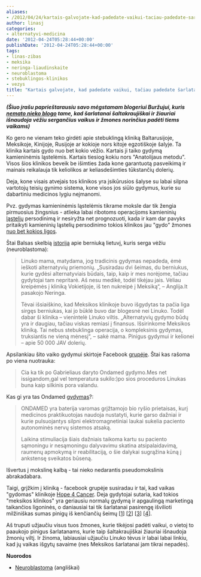 ```yaml
---
aliases:
- /2012/04/24/kartais-galvojate-kad-padedate-vaikui-taciau-padedate-sarlatanams/
author: linasj
categories:
- alternatyvi-medicina
date: '2012-04-24T05:28:44+00:00'
publishDate: '2012-04-24T05:28:44+00:00'
tags:
- linas-zibas
- meksika
- neringa-liaudinskaite
- neuroblastoma
- stebuklingos-klinikos
- vezys
title: "Kartais galvojate, kad padedate vaikui, tačiau padedate šarlatanams"
---
```


***(Šiuo įrašu paprieštarausiu savo mėgstamam blogeriui Buržujui, kuris [nemato nieko blogo](http://www.kleckas.lt/blog/geda-tiems-kurie-aukoja) tame, kad šarlatanai šaltakraujiškai ir žiauriai išnaudoja vėžiu sergančius vaikus ir žmones norinčius padėti tiems vaikams)***

Ko gero ne vienam teko girdėti apie stebuklingą kliniką Baltarusijoje, Meksikoje, Kinijoje, Rusijoje ar kokioje nors kitoje egzotiškoje šalyje. Ta klinika kartais gydo nuo bet kokio vėžio. Kartais ji taiko gydymą kamieninėmis ląstelėmis. Kartais tiesiog kokiu nors "Anatolijaus metodu". Visos šios klinikos beveik be išimties žada kone garantuotą pasveikimą ir mainais reikalauja tik keliolikos ar keliasdešimties tūkstančių dolerių.

Deja, kone visais atvejais tos klinikos yra įsikūrusios šalyse su labai silpna vartotojų teisių gynimo sistema, kone visos jos siūlo gydymus, kurie su dabartiniu medicinos lygiu neįmanomi.

Pvz. gydymas kamieninėmis ląstelėmis tikrame moksle dar tik žengia pirmuosius žingsnius - atlieka labai ribotoms operacijoms kamieninių [ląstelių](http://www.sciencedaily.com/releases/2012/03/120305160818.htm) persodinimą ir nesiryžta net prognozuoti, kada ir kam dar pavyks pritaikyti kamieninių ląstelių persodinimo tokios klinikos jau "gydo" žmones [nuo bet kokios ligos](http://stemcellschina.com/).

Štai Balsas skelbią [istoriją](http://www.balsas.lt/naujiena/591645/veziu-sergancio-berniuko-maldose-nesavanaudiski-prasymai) apie berniuką lietuvį, kuris serga vėžiu (neuroblastoma):

> Linuko mama, matydama, jog tradicinis gydymas nepadeda, ėmė ieškoti alternatyvių priemonių. „Susiradau dvi šeimas, du berniukus, kurie gydėsi alternatyviais būdais, taip, kaip ir mes norėjome, tačiau gydytojai tam nepritarė. Aš nesu medikė, todėl tikėjau jais. Vėliau kreipėmės į kliniką Vokietijoje, iš ten nukreipė į Meksiką“, – Anglija.lt pasakojo Neringa.
> 
> Tėvai išsiaiškino, kad Meksikos klinikoje buvo išgydytas ta pačia liga sirgęs berniukas, kai jo būklė buvo dar blogesnė nei Linuko. Todėl dabar ši klinika – vienintelė Linuko viltis. „Alternatyvių gydymo būdų yra ir daugiau, tačiau viskas remiasi į finansus. Išsirinkome Meksikos kliniką. Tai nebus stebuklinga operacija, o kompleksinis gydymas, truksiantis ne vieną mėnesį“, – sakė mama. Pinigus gydymui ir kelionei – apie 50 000 JAV dolerių.


Apsilankiau šito vaiko gydymui skirtoje Facebook [grupėje](https://www.facebook.com/groups/185572038158830). Štai kas rašoma po viena nuotrauka:

> Cia ka tik po Gabrieliaus daryto Ondamed gydymo.Mes net issigandom,gal vel temperatura sukilo:)po sios proceduros Linukas buna kaip silkinis pora valandu.


Kas gi yra tas Ondamed [gydymas](http://www.ondamed.net/)?:

> ONDAMED yra baterija varomas grįžtamojo bio ryšio prietaisas, kurį medicinos praktikuotojas naudoja nustatyti, kurie garso dažniai ir kurie pulsuojantys silpni elektromagnetiniai laukai sukelia paciento autonominės nervų sistemos atsaką.
> 
> Laikina stimuliacija šiais dažniais taikoma kartu su paciento sąmoningu ir nesąmoningu dalyvavimu skatina atsipalaidavimą, raumenų apmokymą ir reabilitaciją, o šie dalykai sugrąžina kūną į ankstensę sveikatos būseną.


Išvertus į mokslinę kalbą - tai nieko nedarantis pseudomokslinis abrakadabara.

Taigi, grįžkim į kliniką - facebook grupėje susiradau ir tai, kad vaikas "gydomas" klinikoje [Hope 4 Cancer](http://www.mexicancancerclinics.com/clinics). Deja gydytojai sutaria, kad tokios "meksikos klinikos" yra geriausiu normalų gydymą ir apgaulingą marketingą taikančios ligoninės, o daniausiai tai tik šarlatanai pasirengę išvilioti milžiniškas sumas pinigų iš kenčiančių šeimų [[1](http://www.cancer.org/Treatment/TreatmentsandSideEffects/ComplementaryandAlternativeMedicine/PharmacologicalandBiologicalTreatment/questionable-cancer-practices-in-mexico)] [[2](http://www.msnbc.msn.com/id/11165624/ns/health-cancer/t/late-stage-cancer-patients-flock-mexico/)] [[3](http://www.kget.com/news/local/story/Local-doctors-question-Mexico-cancer-treatment/Oj9wOPbpFkyP_kpD7q_0YA.cspx)] [[4](http://www.competitionbureau.gc.ca/eic/site/cb-bc.nsf/eng/01928.html)].

Aš truputi užjaučiu visus tuos žmones, kurie tikėjosi padėti vaikui, o vietoj to paaukojo pinigus šarlatanams, kurie taip šaltakraujiškai žiauriai išnaudoja žmonių viltį. Ir žinoma, labiausiai užjaučiu Linuko tėvus ir labai labai linkiu, kad jų vaikas išgytų savaime (nes Meksikos šarlatanai jam tikrai nepadės).

**Nuorodos**
* [Neuroblastoma](http://www.ncbi.nlm.nih.gov/pubmedhealth/PMH0002381/) (angliškai)

